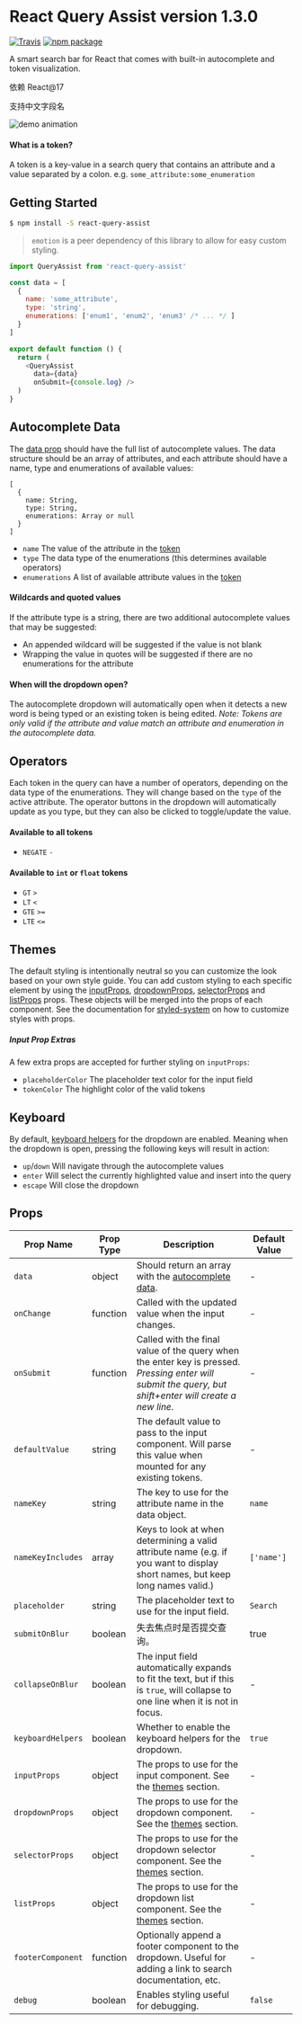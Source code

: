 # React Query Assist version 1.3.0

[![Travis][build-badge]][build]
[![npm package][npm-badge]][npm]

A smart search bar for React that comes with built-in autocomplete and token visualization.

依赖 React@17

支持中文字段名

![demo animation][demo]

<a name="token"></a>
#### What is a token?

A token is a key-value in a search query that contains an attribute and a value separated by a colon. e.g. `some_attribute:some_enumeration`

## Getting Started

```bash
$ npm install -S react-query-assist
```

> `emotion` is a peer dependency of this library to allow for easy custom styling.

```javascript
import QueryAssist from 'react-query-assist'

const data = [
  {
    name: 'some_attribute',
    type: 'string',
    enumerations: ['enum1', 'enum2', 'enum3' /* ... */ ]
  }
]

export default function () {
  return (
    <QueryAssist
      data={data}
      onSubmit={console.log} />
  )
}
```

<a name="autocomplete"></a>
## Autocomplete Data

The [data prop](#data) should have the full list of autocomplete values. The data structure should be an array of attributes, and each attribute should have a name, type and enumerations of available values:

```
[
  {
    name: String,
    type: String,
    enumerations: Array or null
  }
]
```

- `name` The value of the attribute in the [token](#token)
- `type` The data type of the enumerations (this determines available operators)
- `enumerations` A list of available attribute values in the [token](#token)

#### Wildcards and quoted values

If the attribute type is a string, there are two additional autocomplete values that may be suggested:

- An appended wildcard will be suggested if the value is not blank
- Wrapping the value in quotes will be suggested if there are no enumerations for the attribute

#### When will the dropdown open?

The autocomplete dropdown will automatically open when it detects a new word is being typed or an existing token is being edited. *Note: Tokens are only valid if the attribute and value match an attribute and enumeration in the autocomplete data.*

## Operators

Each token in the query can have a number of operators, depending on the data type of the enumerations. They will change based on the `type` of the active attribute. The operator buttons in the dropdown will automatically update as you type, but they can also be clicked to toggle/update the value.

#### Available to all tokens

- `NEGATE` `-`

#### Available to `int` or `float` tokens

- `GT` `>`
- `LT` `<`
- `GTE` `>=`
- `LTE` `<=`

<a name="themes"></a>
## Themes

The default styling is intentionally neutral so you can customize the look based on your own style guide. You can add custom styling to each specific element by using the [inputProps](#inputProps), [dropdownProps](#dropdownProps), [selectorProps](#selectorProps) and [listProps](#listProps) props. These objects will be merged into the props of each component. See the documentation for [styled-system](https://github.com/jxnblk/styled-system) on how to customize styles with props.

##### Input Prop Extras

A few extra props are accepted for further styling on `inputProps`:

- `placeholderColor` The placeholder text color for the input field
- `tokenColor` The highlight color of the valid tokens

## Keyboard

By default, [keyboard helpers](#keyboardHelpers) for the dropdown are enabled. Meaning when the dropdown is open, pressing the following keys will result in action:

- `up`/`down` Will navigate through the autocomplete values
- `enter` Will select the currently highlighted value and insert into the query
- `escape` Will close the dropdown

## Props

| Prop Name  | Prop Type | Description | Default Value |
| -----------| --------- | ----------- | ------------- |
| <a name="data"></a>`data` | object | Should return an array with the [autocomplete data](#autocomplete). | - |
| `onChange` | function | Called with the updated value when the input changes. | - |
| `onSubmit` | function | Called with the final value of the query when the enter key is pressed. *Pressing enter will submit the query, but shift+enter will create a new line.* | - |
| `defaultValue` | string | The default value to pass to the input component. Will parse this value when mounted for any existing tokens. | - |
| `nameKey` | string | The key to use for the attribute name in the data object. | `name` |
| `nameKeyIncludes` | array | Keys to look at when determining a valid attribute name (e.g. if you want to display short names, but keep long names valid.) | `['name']` |
| `placeholder` | string | The placeholder text to use for the input field. | `Search` |
| `submitOnBlur` | boolean | 失去焦点时是否提交查询。 | true |
| `collapseOnBlur` | boolean | The input field automatically expands to fit the text, but if this is `true`, will collapse to one line when it is not in focus. | - |
| <a name="keyboardHelpers"></a>`keyboardHelpers` | boolean | Whether to enable the keyboard helpers for the dropdown. | `true` |
| <a name="inputProps"></a>`inputProps` | object | The props to use for the input component. See the [themes](#themes) section. | - |
| <a name="dropdownProps"></a>`dropdownProps` | object | The props to use for the dropdown component. See the [themes](#themes) section. | - |
| <a name="selectorProps"></a>`selectorProps` | object | The props to use for the dropdown selector component. See the [themes](#themes) section. | - |
| <a name="listProps"></a>`listProps` | object | The props to use for the dropdown list component. See the [themes](#themes) section. | - |
| `footerComponent` | function | Optionally append a footer component to the dropdown. Useful for adding a link to search documentation, etc. | - |
| `debug` | boolean | Enables styling useful for debugging. | `false` |

[build-badge]: https://img.shields.io/travis/timberio/react-query-assist/master.png?style=flat-square
[build]: https://travis-ci.org/timberio/react-query-assist

[npm-badge]: https://img.shields.io/npm/v/react-query-assist.png?style=flat-square
[npm]: https://www.npmjs.org/react-query-assist

[demo]: demo.gif
